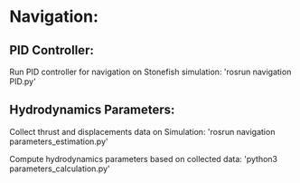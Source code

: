 # Navigation:

## PID Controller:
Run PID controller for navigation on Stonefish simulation:
'rosrun navigation PID.py'

## Hydrodynamics Parameters:

Collect thrust and displacements data on Simulation:
'rosrun navigation parameters_estimation.py'

Compute hydrodynamics parameters based on collected data:
'python3 parameters_calculation.py'

